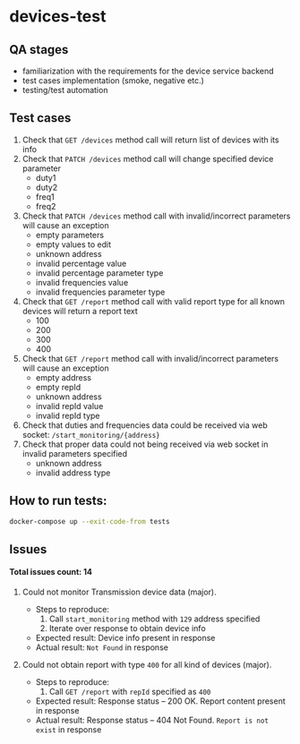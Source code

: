 # devices-test

## QA stages
* familiarization with the requirements for the device service backend
* test cases implementation (smoke, negative etc.)
* testing/test automation


## Test cases 
1. Check that `GET /devices` method call will return list of devices with its info
2. Check that `PATCH /devices` method call will change specified device parameter
    * duty1
    * duty2
    * freq1
    * freq2
3. Check that `PATCH /devices` method call with invalid/incorrect parameters will cause an exception
    * empty parameters
    * empty values to edit
    * unknown address
    * invalid percentage value
    * invalid percentage parameter type
    * invalid frequencies value
    * invalid frequencies parameter type
4. Check that `GET /report` method call with valid report type for all known devices will return a report text
    * 100
    * 200
    * 300
    * 400
5. Check that `GET /report` method call with invalid/incorrect parameters will cause an exception
    * empty address
    * empty repId
    * unknown address
    * invalid repId value
    * invalid repId type
6. Check that duties and frequencies data could be received via web socket: `/start_monitoring/{address}`
7. Check that proper data could not being received via web socket in invalid parameters specified
   * unknown address
   * invalid address type

## How to run tests:
```bash
docker-compose up --exit-code-from tests
```

## Issues
#### Total issues count: 14
1. Could not monitor Transmission device data (major). 
    * Steps to reproduce:
         1. Call `start_monitoring` method with `129` address specified
         2. Iterate over response to obtain device info
    * Expected result: Device info present in response
    * Actual result: `Not Found` in response

2. Could not obtain report with type `400` for all kind of devices (major).
   * Steps to reproduce:
     1. Call `GET /report` with `repId` specified as `400`
   * Expected result: Response status – 200 OK. Report content present in response
   * Actual result: Response status – 404 Not Found. `Report is not exist` in response
